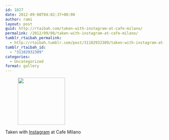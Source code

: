 ```yaml
---
id: 1827
date: 2012-09-08T04:02:37+00:00
author: rami
layout: post
guid: http://rtaibah.com/taken-with-instagram-at-cafe-milano/
permalink: /2012/09/08/taken-with-instagram-at-cafe-milano/
tumblr_rtaibah_permalink:
  - http://rtaibah.tumblr.com/post/31102932309/taken-with-instagram-at-cafe-milano
tumblr_rtaibah_id:
  - "31102932309"
categories:
  - Uncategorized
format: gallery
---
```

<div id='gallery-69' class='gallery galleryid-1827 gallery-columns-3 gallery-size-thumbnail'>
  <figure class='gallery-item'> 
  
  <div class='gallery-icon landscape'>
    <a href='http://139.59.20.41/2012/09/08/taken-with-instagram-at-cafe-milano/attachment/1828/'><img width="150" height="150" src="http://139.59.20.41/wp-content/uploads/2012/09/tumblr_ma0j8dCIfb1qb4qlko1_1280-150x150.jpg" class="attachment-thumbnail size-thumbnail" alt="" srcset="http://139.59.20.41/wp-content/uploads/2012/09/tumblr_ma0j8dCIfb1qb4qlko1_1280-150x150.jpg 150w, http://139.59.20.41/wp-content/uploads/2012/09/tumblr_ma0j8dCIfb1qb4qlko1_1280-300x300.jpg 300w, http://139.59.20.41/wp-content/uploads/2012/09/tumblr_ma0j8dCIfb1qb4qlko1_1280-100x100.jpg 100w, http://139.59.20.41/wp-content/uploads/2012/09/tumblr_ma0j8dCIfb1qb4qlko1_1280.jpg 612w" sizes="100vw" /></a>
  </div></figure>
</div>

Taken with [Instagram](http://instagram.com) at Cafe Milano